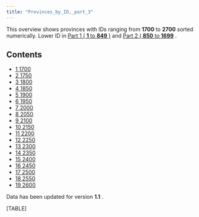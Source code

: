 ```yaml
---
title: "Provinces_by_ID,_part_3"
---
```


This overview shows provinces with IDs ranging from **1700** to **2700**
sorted numerically. Lower ID in [Part 1 ( **1** to **849**
)](/Provinces_by_ID,_part_1 "Provinces by ID, part 1") and [Part 2 (
**850** to **1699**](/Provinces_by_ID,_part_2 "Provinces by ID, part 2")
.

## Contents

-   [ 1 1700 ](#1700)
-   [ 2 1750 ](#1750)
-   [ 3 1800 ](#1800)
-   [ 4 1850 ](#1850)
-   [ 5 1900 ](#1900)
-   [ 6 1950 ](#1950)
-   [ 7 2000 ](#2000)
-   [ 8 2050 ](#2050)
-   [ 9 2100 ](#2100)
-   [ 10 2150 ](#2150)
-   [ 11 2200 ](#2200)
-   [ 12 2250 ](#2250)
-   [ 13 2300 ](#2300)
-   [ 14 2350 ](#2350)
-   [ 15 2400 ](#2400)
-   [ 16 2450 ](#2450)
-   [ 17 2500 ](#2500)
-   [ 18 2550 ](#2550)
-   [ 19 2600 ](#2600)

Data has been updated for version **1.1** .

[TABLE]
